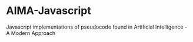 # AIMA-Javascript

Javascript implementations of pseudocode found in Artificial Intelligence - A Modern Approach
